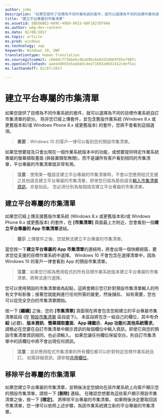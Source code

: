 ```yaml
---
author: jnHs
Description: "如果您提供了目標為不同作業系統的套件，就可以選擇為不同的目標作業系統自訂市集清單的部分。"
title: "建立平台專屬的市集清單"
ms.assetid: 5BE66BE2-669C-49E0-8915-60F1027EF94A
ms.author: wdg-dev-content
ms.date: 02/08/2017
ms.topic: article
ms.prod: windows
ms.technology: uwp
keywords: Windows 10, UWP
translationtype: Human Translation
ms.sourcegitcommit: c6b64cff1bbebc8ba69bc6e03d34b69f85e798fc
ms.openlocfilehash: aaeedd655e5ae84dc4ee71683a9831412c8ef5ac
ms.lasthandoff: 02/07/2017

---
```


# <a name="create-platform-specific-store-listings"></a>建立平台專屬的市集清單


如果您提供了目標為不同作業系統的套件，就可以選擇為不同的目標作業系統自訂市集清單的部分。 除非您已經上傳套件，並包含舊版作業系統 (Windows 8.x 或更舊版本和/或 Windows Phone 8.x 或更舊版本) 的套件，您將不會看到這個選項。

> **重要**：Windows 10 的客戶一律可以看到您的預設市集清單。

如果您想要提及只會出現在一個作業系統版本中的功能，或想要提供特定作業系統專屬的螢幕擷取畫面 (與裝置類型無關)，而不是讓所有客戶看到相同的市集清單，平台專屬的市集清單就非常有用。

> **注意**：使用某一種語言建立平台專屬的市集清單時，不會以您應用程式支援之其他語言建立平台專屬的市集清單，即使您已經為那些語言[輸入市集清單資訊](create-app-store-listings.md)，亦是如此。 您必須分別為每個語言建立平台專屬的市集清單。

## <a name="creating-a-platform-specific-store-listing"></a>建立平台專屬的市集清單

如果您已經上傳支援舊版作業系統 (Windows 8.x 或更舊版本和/或 Windows Phone 8.x 或更舊版本) 的套件，在 **\[市集清單\]** 頁面最上方附近，您會看到一個**建立平台專屬的 App 市集清單**連結。

> **提示** 上傳套件之後，您就無法建立平台專屬的市集清單。

當您按一下**建立平台專屬的 App 市集清單**的連結時，將會出現一個快顯視窗，要求您從支援的目標作業系統中選擇。 Windows 10 不會包含在選擇清單中，因為 Windows 10 的客戶一律會看到 App 的預設市集清單。

> **注意**：如果您已經為應用程式的所有目標作業系統版本建立平台專屬的市集清單，將無法進行選擇。

您可以使用預設的市集清單做為起點，這將會顯示您已針對預設市集清單輸入的所有文字和影像；接著您就能夠進行任何所需的變更，然後儲存。 如有需要，您也可以從完全空白的市集清單開始。

按一下 **\[繼續\]** 之後，您的 **\[市集清單\]** 頁面現在將會包含您剛建立的平台專屬市集清單區段 (在 [預設市集清單](create-app-store-listings.md#default-store-listing-fields) 區段底下)。 本區段將包含一組自己的欄位，其中有**介紹** (必要)、**版本資訊**、**螢幕擷取畫面**、**App 磚圖示**、**App 功能**和**其他系統需求**。 請務必在您要在自訂市集清單中顯示資訊的每個欄位中輸入資訊，即使它與您的預設市集清單資訊相同，也必須輸入。 如果您讓任何欄位保留空白，則自訂市集清單中的該欄位中將不會出現任何資訊。

> **注意**：並非應用程式市集清單的所有欄位都可以針對特定目標作業系統自訂。 如需詳細資訊，請參閱[共用欄位](create-app-store-listings.md#shared-fields)。

## <a name="removing-a-platform-specific-store-listing"></a>移除平台專屬的市集清單

如果您建立平台專屬的市集清單，並稍後決定您傾向在該作業系統上向客戶顯示您的預設市集清單，請按一下 **\[刪除\]** 連結。 在確認您想要為這些客戶顯示預設市集清單之後，按一下 **\[確定\]**。 將移除平台專屬的市集清單。 如果稍後決定要取回該市集清單，您一律可以依照上述步驟，為該作業系統建立新的平台專屬的市集清單。

 

 





